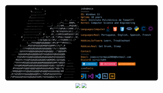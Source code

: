 <a href="https://github.com/sirvictahh/sirvictahh">
  <picture>
    <source media="(prefers-color-scheme: dark)" srcset="https://raw.githubusercontent.com/sirvictahh/sirvictahh/main/maia.svg">
    <img alt="João Víctor Maia's GitHub Profile README" src="https://raw.githubusercontent.com/sirvictahh/sirvictahh/main/maia.svg">
  </picture>
</a>

<div align="center">
<img class="img"  src="https://github-readme-stats.vercel.app/api?username=sirvictahh&show_icons=true&theme=radical" />  
<img class="img" height=196px src="https://github-readme-stats.vercel.app/api/top-langs/?username=sirvictahh&theme=radical&layout=compact" />
  
</div>
